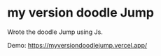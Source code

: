 # my version doodle Jump
Wrote the doodle Jump using Js.

Demo: https://myversiondoodlejump.vercel.app/
